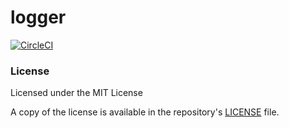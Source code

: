 # logger

[![CircleCI](https://circleci.com/gh/bebusinessfocus/logger.svg?style=svg)](https://app.circleci.com/pipelines/github/bebusinessfocus/logger)

### License

Licensed under the MIT License

A copy of the license is available in the repository's [LICENSE](LICENSE) file.
